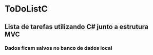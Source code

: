 # ToDoListC
## Lista de tarefas utilizando C# junto a estrutura MVC
### Dados ficam salvos no banco de dados local
